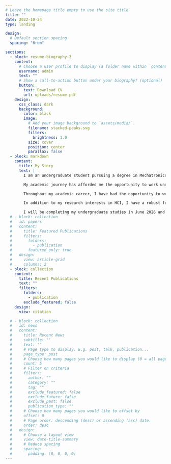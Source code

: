 ```yaml
---
# Leave the homepage title empty to use the site title
title: ""
date: 2022-10-24
type: landing

design:
  # Default section spacing
  spacing: "6rem"

sections:
  - block: resume-biography-3
    content:
      # Choose a user profile to display (a folder name within `content/authors/`)
      username: admin
      text: ""
      # Show a call-to-action button under your biography? (optional)
      button:
        text: Download CV
        url: uploads/resume.pdf
    design:
      css_class: dark
      background:
        color: black
        image:
          # Add your image background to `assets/media/`.
          filename: stacked-peaks.svg
          filters:
            brightness: 1.0
          size: cover
          position: center
          parallax: false
  - block: markdown
    content:
      title: My Story
      text: |
        I am an undergraduate student pursuing a degree in Mechatronics at Xi'an Jiaotong-Liverpool University. My research interests lie at the intersection of human-computer interaction (HCI) and computer science, with a particular emphasis on spatial computing, interaction paradigms, and computational interaction. 

        My academic journey has afforded me the opportunity to work under the guidance of renowned researchers, including [Prof. Hai-Ning Liang](https://cma.hkust-gz.edu.cn/people/hai-ning-liang/) during my tenure at XJTLU. I am currently engaged in research at the Institute of Software, Chinese Academy of Sciences, under the supervision of [Prof. Jin Huang](https://people.ucas.ac.cn/~huangjin).

        Throughout my academic career, I have had the opportunity to work with respected experts in the field, including Prof. Dominic Kao at Purdue University and Prof. Wenge Xu at Birmingham City University. [These experiences](/experience/) have enhanced my comprehension of human-computer interaction (HCI) and extended reality (XR) technologies.

        In addition to my research interests in HCI, I have a robust foundation in robotics, having participated in the [RoboMaster](https://www.robomaster.com/en-US) robotics competition, hosted by [DJI](https://www.dji.com/). In this capacity, I contributed to the design and development of robots, thereby developing my skills in hardware design and ROS2. My [GitHub profile](https://github.com/W-YXN) provides an overview of my robotics-related projects (in my organization page).

        I will be completing my undergraduate studies in June 2026 and am actively seeking research assistant or doctoral opportunities in the fields of HCI, XR, and interaction technologies. I would be delighted to discuss **any** potential collaborations or opportunities with you.
  # - block: collection
  #   id: papers
  #   content:
  #     title: Featured Publications
  #     filters:
  #       folders:
  #         - publication
  #       featured_only: true
  #   design:
  #     view: article-grid
  #     columns: 2
  - block: collection
    content:
      title: Recent Publications
      text: ""
      filters:
        folders:
          - publication
        exclude_featured: false
    design:
      view: citation

  # - block: collection
  #   id: news
  #   content:
  #     title: Recent News
  #     subtitle: ''
  #     text: ''
  #     # Page type to display. E.g. post, talk, publication...
  #     page_type: post
  #     # Choose how many pages you would like to display (0 = all pages)
  #     count: 5
  #     # Filter on criteria
  #     filters:
  #       author: ""
  #       category: ""
  #       tag: ""
  #       exclude_featured: false
  #       exclude_future: false
  #       exclude_past: false
  #       publication_type: ""
  #     # Choose how many pages you would like to offset by
  #     offset: 0
  #     # Page order: descending (desc) or ascending (asc) date.
  #     order: desc
  #   design:
  #     # Choose a layout view
  #     view: date-title-summary
  #     # Reduce spacing
  #     spacing:
  #       padding: [0, 0, 0, 0]
---
```

